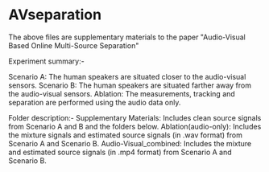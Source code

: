 # AVseparation

The above files are supplementary materials to the paper "Audio-Visual Based Online Multi-Source Separation"

Experiment summary:- 

Scenario A: The human speakers are situated closer to the audio-visual sensors. 
Scenario B: The human speakers are situated farther away from the audio-visual sensors. 
Ablation: The measurements, tracking and separation are performed using the audio data only. 

Folder description:-
Supplementary Materials: Includes clean source signals from Scenario A and B and the folders below.
Ablation(audio-only): Includes the mixture signals and estimated source signals (in .wav format) from Scenario A and Scenario B. 
Audio-Visual_combined: Includes the mixture and estimated source signals (in .mp4 format) from Scenario A and Scenario B. 




